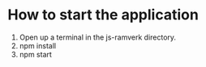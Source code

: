# How to start the application

1. Open up a terminal in the js-ramverk directory.
2. npm install
3. npm start
